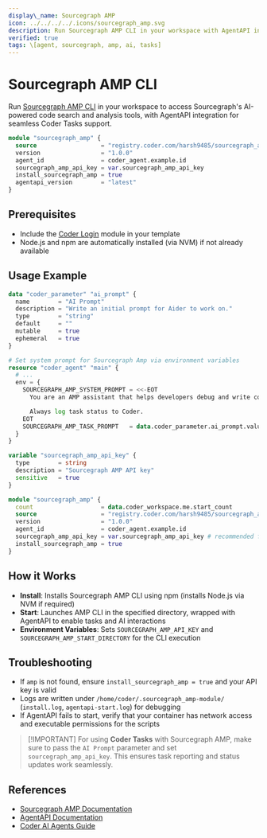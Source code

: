 ```yaml
---
display\_name: Sourcegraph AMP
icon: ../../../../.icons/sourcegraph_amp.svg
description: Run Sourcegraph AMP CLI in your workspace with AgentAPI integration
verified: true
tags: \[agent, sourcegraph, amp, ai, tasks]
---
```


# Sourcegraph AMP CLI

Run [Sourcegraph AMP CLI](https://sourcegraph.com/amp) in your workspace to access Sourcegraph's AI-powered code search and analysis tools, with AgentAPI integration for seamless Coder Tasks support.

```tf
module "sourcegraph_amp" {
  source                  = "registry.coder.com/harsh9485/sourcegraph_amp/coder"
  version                 = "1.0.0"
  agent_id                = coder_agent.example.id
  sourcegraph_amp_api_key = var.sourcegraph_amp_api_key
  install_sourcegraph_amp = true
  agentapi_version        = "latest"
}
```

## Prerequisites

- Include the [Coder Login](https://registry.coder.com/modules/coder-login/coder) module in your template
- Node.js and npm are automatically installed (via NVM) if not already available

## Usage Example

```tf
data "coder_parameter" "ai_prompt" {
  name        = "AI Prompt"
  description = "Write an initial prompt for Aider to work on."
  type        = "string"
  default     = ""
  mutable     = true
  ephemeral   = true
}

# Set system prompt for Sourcegraph Amp via environment variables
resource "coder_agent" "main" {
  # ...
  env = {
    SOURCEGRAPH_AMP_SYSTEM_PROMPT = <<-EOT
      You are an AMP assistant that helps developers debug and write code efficiently.

      Always log task status to Coder.
    EOT
    SOURCEGRAPH_AMP_TASK_PROMPT   = data.coder_parameter.ai_prompt.value
  }
}

variable "sourcegraph_amp_api_key" {
  type        = string
  description = "Sourcegraph AMP API key"
  sensitive   = true
}

module "sourcegraph_amp" {
  count                   = data.coder_workspace.me.start_count
  source                  = "registry.coder.com/harsh9485/sourcegraph_amp/coder"
  version                 = "1.0.0"
  agent_id                = coder_agent.example.id
  sourcegraph_amp_api_key = var.sourcegraph_amp_api_key # recommended for authenticated usage
  install_sourcegraph_amp = true
}
```

## How it Works

- **Install**: Installs Sourcegraph AMP CLI using npm (installs Node.js via NVM if required)
- **Start**: Launches AMP CLI in the specified directory, wrapped with AgentAPI to enable tasks and AI interactions
- **Environment Variables**: Sets `SOURCEGRAPH_AMP_API_KEY` and `SOURCEGRAPH_AMP_START_DIRECTORY` for the CLI execution

## Troubleshooting

- If `amp` is not found, ensure `install_sourcegraph_amp = true` and your API key is valid
- Logs are written under `/home/coder/.sourcegraph_amp-module/` (`install.log`, `agentapi-start.log`) for debugging
- If AgentAPI fails to start, verify that your container has network access and executable permissions for the scripts

> \[!IMPORTANT]
> For using **Coder Tasks** with Sourcegraph AMP, make sure to pass the `AI Prompt` parameter and set `sourcegraph_amp_api_key`.
> This ensures task reporting and status updates work seamlessly.

## References

- [Sourcegraph AMP Documentation](https://sourcegraph.com/amp)
- [AgentAPI Documentation](https://github.com/coder/agentapi)
- [Coder AI Agents Guide](https://coder.com/docs/tutorials/ai-agents)

